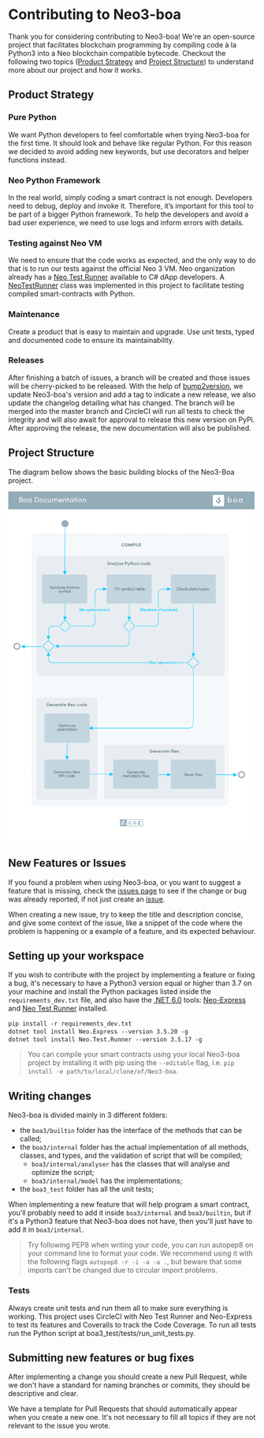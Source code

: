 # Contributing to Neo3-boa

Thank you for considering contributing to Neo3-boa! We're an open-source project that facilitates blockchain programming
by compiling code à la Python3 into a Neo blockchain compatible bytecode. 
Checkout the following two topics ([Product Strategy](#product-strategy) and [Project Structure](#project-structure))
to understand more about our project and how it works.

## Product Strategy

### Pure Python
We want Python developers to feel comfortable when trying Neo3-boa for the first time. It should look and behave like
regular Python. For this reason we decided to avoid adding new keywords, but use decorators and helper functions instead.

### Neo Python Framework
In the real world, simply coding a smart contract is not enough. Developers need to debug, deploy and invoke it.
Therefore, it’s important for this tool to be part of a bigger Python framework. To help the developers and avoid a bad
user experience, we need to use logs and inform errors with details.

### Testing against Neo VM
We need to ensure that the code works as expected, and the only way to do that is to run our tests against the official
Neo 3 VM. Neo organization already has a [Neo Test Runner](https://github.com/ngdenterprise/neo-test#neo-test-runner)
available to C# dApp developers. A [NeoTestRunner](boa3_test/test_drive/testrunner/neo_test_runner.py) class was
implemented in this project to facilitate testing compiled smart-contracts with Python.

### Maintenance
Create a product that is easy to maintain and upgrade. Use unit tests, typed and documented code to ensure its maintainability.

### Releases
After finishing a batch of issues, a branch will be created and those issues will be cherry-picked to be released. With
the help of [bump2version](https://github.com/c4urself/bump2version), we update Neo3-boa's version and add a tag to indicate 
a new release, we also update the changelog detailing what has changed. The branch will be merged into the master branch 
and CircleCI will run all tests to check the integrity and will also await for approval to release this new version on 
PyPi. After approving the release, the new documentation will also be published.

## Project Structure

The diagram bellow shows the basic building blocks of the Neo3-Boa project.
<p>
  <img
    src="/.github/resources/images/diagram.png"
    width="500px;">
</p>

## New Features or Issues

If you found a problem when using Neo3-boa, or you want to suggest a feature that is missing, check the [issues page](https://github.com/CityOfZion/neo3-boa/issues)
to see if the change or bug was already reported, if not just create an [issue](https://github.com/CityOfZion/neo3-boa/issues/new/choose).

When creating a new issue, try to keep the title and description concise, and give some context of the issue, like a
snippet of the code where the problem is happening or a example of a feature, and its expected behaviour.

## Setting up your workspace

If you wish to contribute with the project by implementing a feature or fixing a bug, it's necessary to have a Python3
version equal or higher than 3.7 on your machine and install the Python packages listed inside the `requirements_dev.txt`
file, and also have the [.NET 6.0](https://dotnet.microsoft.com/en-us/download/dotnet/6.0) tools: [Neo-Express](https://github.com/neo-project/neo-express#neo-express-and-neo-trace) and [Neo Test Runner](https://github.com/ngdenterprise/neo-test#neo-test-runner)
installed.

```shell
pip install -r requirements_dev.txt
dotnet tool install Neo.Express --version 3.5.20 -g
dotnet tool install Neo.Test.Runner --version 3.5.17 -g
```

> You can compile your smart contracts using your local Neo3-boa project by installing it with pip using the `--editable` 
> flag, i.e. `pip install -e path/to/local/clone/of/Neo3-boa`.


## Writing changes

Neo3-boa is divided mainly in 3 different folders:

- the `boa3/builtin` folder has the interface of the methods that can be called;
- the `boa3/internal` folder has the actual implementation of all methods, classes, and types, and the validation of script that will be compiled;
  - `boa3/internal/analyser` has the classes that will analyse and optimize the script;
  - `boa3/internal/model` has the implementations;
- the `boa3_test` folder has all the unit tests;

When implementing a new feature that will help program a smart contract, you'll probably need to add it inside
`boa3/internal` and `boa3/builtin`, but if it's a Python3 feature that Neo3-boa does not have, then you'll just have to
add it in `boa3/internal`.

> Try following PEP8 when writing your code, you can run autopep8 on your command line to format your code. 
> We recommend using it with the following flags `autopep8 -r -i -a -a .`, but beware that some imports can't be
> changed due to circular import problems.

### Tests

Always create unit tests and run them all to make sure everything is working.
This project uses CircleCI with Neo Test Runner and Neo-Express to test its features and Coveralls to track the Code 
Coverage. To run all tests run the Python script at boa3_test/tests/run_unit_tests.py.

## Submitting new features or bug fixes

After implementing a change you should create a new Pull Request, while we don't have a standard for naming branches
or commits, they should be descriptive and clear.

We have a template for Pull Requests that should automatically appear when you create a new one. It's not necessary to
fill all topics if they are not relevant to the issue you wrote.
